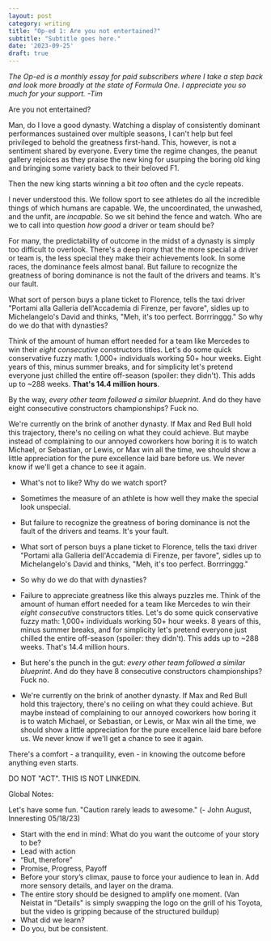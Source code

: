 ```yaml
---
layout: post
category: writing
title: "Op-ed 1: Are you not entertained?"
subtitle: "Subtitle goes here."
date: '2023-09-25'
draft: true
---
```


_The Op-ed is a monthly essay for paid subscribers where I take a step back and look more broadly at the state of Formula One. I appreciate you so much for your support. -Tim_

Are you not entertained? 

Man, do I love a good dynasty. Watching a display of consistently dominant performances sustained over multiple seasons, I can't help but feel privileged to behold the greatness first-hand. This, however, is not a sentiment shared by everyone. Every time the regime changes, the peanut gallery rejoices as they praise the new king for usurping the boring old king and bringing some variety back to their beloved F1. 

Then the new king starts winning a bit _too_ often and the cycle repeats.

I never understood this. We follow sport to see athletes do all the incredible things of which humans are capable. We, the uncoordinated, the unwashed, and the unfit, are _incapable_. So we sit behind the fence and watch. Who are we to call into question _how good_ a driver or team should be?

For many, the predictability of outcome in the midst of a dynasty is simply too difficult to overlook. There's a deep irony that the more special a driver or team is, the less special they make their achievements look. In some races, the dominance feels almost banal. But failure to recognize the greatness of boring dominance is not the fault of the drivers and teams. It's our fault.

What sort of person buys a plane ticket to Florence, tells the taxi driver "Portami alla Galleria dell'Accademia di Firenze, per favore", sidles up to Michelangelo's David and thinks, "Meh, it's too perfect. Borrringgg." So why do we do that with dynasties?

Think of the amount of human effort needed for a team like Mercedes to win their _eight consecutive_ constructors titles. Let's do some quick conservative fuzzy math: 1,000+ individuals working 50+ hour weeks. Eight years of this, minus summer breaks, and for simplicity let's pretend everyone just chilled the entire off-season (spoiler: they didn't). This adds up to ~288 weeks. **That's 14.4 million hours**.

By the way, _every other team followed a similar blueprint_. And do they have eight consecutive constructors championships? Fuck no.

We're currently on the brink of another dynasty. If Max and Red Bull hold this trajectory, there's no ceiling on what they could achieve. But maybe instead of complaining to our annoyed coworkers how boring it is to watch Michael, or Sebastian, or Lewis, or Max win all the time, we should show a little appreciation for the pure excellence laid bare before us. We never know if we'll get a chance to see it again.


- What's not to like? Why do we watch sport?
- Sometimes the measure of an athlete is how well they make the special look unspecial.
- But failure to recognize the greatness of boring dominance is not the fault of the drivers and teams. It's your fault.
- What sort of person buys a plane ticket to Florence, tells the taxi driver "Portami alla Galleria dell'Accademia di Firenze, per favore", sidles up to Michelangelo's David and thinks, "Meh, it's too perfect. Borrringgg."

- So why do we do that with dynasties?

- Failure to appreciate greatness like this always puzzles me. Think of the amount of human effort needed for a team like Mercedes to win their _eight consecutive_ constructors titles. Let's do some quick conservative fuzzy math: 1,000+ individuals working 50+ hour weeks. 8 years of this, minus summer breaks, and for simplicity let's pretend everyone just chilled the entire off-season (spoiler: they didn't). This adds up to ~288 weeks. That's 14.4 million hours. 
- But here's the punch in the gut: _every other team followed a similar blueprint_. And do they have 8 consecutive constructors championships? Fuck no. 

- We're currently on the brink of another dynasty. If Max and Red Bull hold this trajectory, there's no ceiling on what they could achieve. But maybe instead of complaining to our annoyed coworkers how boring it is to watch Michael, or Sebastian, or Lewis, or Max win all the time, we should show a little appreciation for the pure excellence laid bare before us. We never know if we'll get a chance to see it again.

<!-- This doesn't work -->
There's a comfort - a tranquility, even - in knowing the outcome before anything even starts.

DO NOT "ACT". THIS IS NOT LINKEDIN.

Global Notes:

Let's have some fun. "Caution rarely leads to awesome." (- John August, Inneresting 05/18/23)

- Start with the end in mind: What do you want the outcome of your story to be?
- Lead with action
- “But, therefore”
- Promise, Progress, Payoff
- Before your story’s climax, pause to force your audience to lean in. Add more sensory details, and layer on the drama.
- The entire story should be designed to amplify one moment. (Van Neistat in "Details" is simply swapping the logo on the grill of his Toyota, but the video is gripping because of the structured buildup)
- What did we learn?
- Do you, but be consistent.
